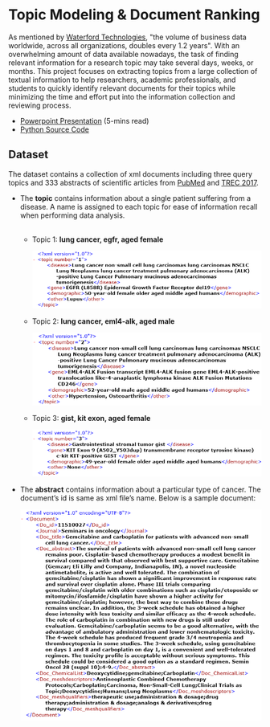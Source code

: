 # Topic Modeling & Document Ranking

As mentioned by [Waterford Technologies](https://waterfordtechnologies.com/big-data-interesting-facts/), "the volume of business data worldwide, across all organizations, doubles every 1.2 years". With an overwhelming amount of data available nowadays, the task of finding relevant information for a research topic may take several days, weeks, or months. This project focuses on extracting topics from a large collection of textual information to help researchers, academic professionals, and students to quickly identify relevant documents for their topics while minimizing the time and effort put into the information collection and reviewing process.

- [Powerpoint Presentation](https://drive.google.com/drive/folders/1MH2Eegfm7Ydq1tD8xt49O5_BagFRCQ3G) (5-mins read)
- [Python Source Code](https://github.com/nphan20181/Topic_Modeling_n_Document_Ranking/blob/master/Topic_Modeling_n_Document_Ranking.ipynb)

## Dataset

The dataset contains a collection of xml documents including three query topics and 333 abstracts of  scientific articles from [PubMed](https://www.ncbi.nlm.nih.gov/pubmed/) and [TREC 2017](http://www.trec-cds.org/2017.html).

 - The __topic__ contains information about a single patient suffering from a disease. A name is assigned to each topic for ease of information recall when performing data analysis.<br /><br />

    - Topic 1: __lung cancer, egfr, aged female__
    
        <img src="images/topic1.png" width='650px' alt='lung cancer, egfr, aged female' /><br />
    
    - Topic 2: __lung cancer, eml4-alk, aged male__
    
        <img src="images/topic2.png" width='650px' alt='lung cancer, eml4-alk, aged male' /><br />
    
    - Topic 3: __gist, kit exon, aged female__

        <img src="images/topic3.png" width='650px' alt='gist, kit exon, aged female' /><br />
    
 - The __abstract__ contains information about a particular type of cancer. The document’s id is same as xml file’s name. Below is a sample document:
 
    <img src='images/doc_sample.png' width='650px' alt='Sample Document' />
